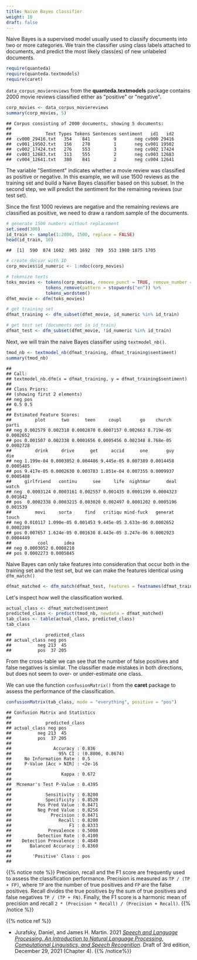 ```yaml
---
title: Naive Bayes classifier
weight: 10
draft: false
---
```


Naive Bayes is a supervised model usually used to classify documents into two or more categories. We train the classifier using class labels attached to documents, and predict the most likely class(es) of new unlabeled documents.


```r
require(quanteda)
require(quanteda.textmodels)
require(caret)
```

`data_corpus_moviereviews` from the **quanteda.textmodels** package contains 2000 movie reviews classified either as "positive" or "negative".


```r
corp_movies <- data_corpus_moviereviews
summary(corp_movies, 5)
```

```
## Corpus consisting of 2000 documents, showing 5 documents:
## 
##             Text Types Tokens Sentences sentiment   id1   id2
##  cv000_29416.txt   354    841         9       neg cv000 29416
##  cv001_19502.txt   156    278         1       neg cv001 19502
##  cv002_17424.txt   276    553         3       neg cv002 17424
##  cv003_12683.txt   313    555         2       neg cv003 12683
##  cv004_12641.txt   380    841         2       neg cv004 12641
```

The variable "Sentiment" indicates whether a movie review was classified as positive or negative. In this example, we will use 1500 reviews as the training set and build a Naive Bayes classifier based on this subset. In the second step, we will predict the sentiment for the remaining reviews (our test set).

Since the first 1000 reviews are negative and the remaining reviews are classified as positive, we need to draw a random sample of the documents.


```r
# generate 1500 numbers without replacement
set.seed(300)
id_train <- sample(1:2000, 1500, replace = FALSE)
head(id_train, 10)
```

```
##  [1]  590  874 1602  985 1692  789  553 1980 1875 1705
```

```r
# create docvar with ID
corp_movies$id_numeric <- 1:ndoc(corp_movies)

# tokenize texts
toks_movies <- tokens(corp_movies, remove_punct = TRUE, remove_number = TRUE) %>% 
               tokens_remove(pattern = stopwords("en")) %>% 
               tokens_wordstem()
dfmt_movie <- dfm(toks_movies)

# get training set
dfmat_training <- dfm_subset(dfmt_movie, id_numeric %in% id_train)

# get test set (documents not in id_train)
dfmat_test <- dfm_subset(dfmt_movie, !id_numeric %in% id_train)
```

Next, we will train the naive Bayes classifier using `textmodel_nb()`.


```r
tmod_nb <- textmodel_nb(dfmat_training, dfmat_training$sentiment)
summary(tmod_nb)
```

```
## 
## Call:
## textmodel_nb.dfm(x = dfmat_training, y = dfmat_training$sentiment)
## 
## Class Priors:
## (showing first 2 elements)
## neg pos 
## 0.5 0.5 
## 
## Estimated Feature Scores:
##         plot      two      teen     coupl       go    church     parti
## neg 0.002579 0.002318 0.0002870 0.0007157 0.002663 8.719e-05 0.0002652
## pos 0.001507 0.002338 0.0001656 0.0005456 0.002348 8.768e-05 0.0002728
##         drink     drive      get     accid      one       guy       die
## neg 1.199e-04 0.0003052 0.004486 9.445e-05 0.007389 0.0014458 0.0005485
## pos 9.417e-05 0.0002630 0.003783 1.851e-04 0.007355 0.0009937 0.0005488
##     girlfriend   continu      see     life  nightmar      deal    watch
## neg  0.0003124 0.0003161 0.002557 0.001435 0.0001199 0.0004323 0.001642
## pos  0.0002338 0.0003215 0.003020 0.002497 0.0001202 0.0005196 0.001539
##         movi     sorta     find   critiqu mind-fuck   generat     touch
## neg 0.010117 1.090e-05 0.001453 9.445e-05 3.633e-06 0.0002652 0.0002289
## pos 0.007657 1.624e-05 0.001630 8.443e-05 3.247e-06 0.0002923 0.0004449
##          cool      idea
## neg 0.0003052 0.0008210
## pos 0.0002273 0.0005845
```

Naive Bayes can only take features into consideration that occur both in the training set and the test set, but we can make the features identical using `dfm_match()`


```r
dfmat_matched <- dfm_match(dfmat_test, features = featnames(dfmat_training))
```

Let's inspect how well the classification worked.


```r
actual_class <- dfmat_matched$sentiment
predicted_class <- predict(tmod_nb, newdata = dfmat_matched)
tab_class <- table(actual_class, predicted_class)
tab_class
```

```
##             predicted_class
## actual_class neg pos
##          neg 213  45
##          pos  37 205
```

From the cross-table we can see that the number of false positives and false negatives is similar. The classifier made mistakes in both directions, but does not seem to over- or under-estimate one class.

We can use the function `confusionMatrix()` from the **caret** package to assess the performance of the classification.


```r
confusionMatrix(tab_class, mode = "everything", positive = "pos")
```

```
## Confusion Matrix and Statistics
## 
##             predicted_class
## actual_class neg pos
##          neg 213  45
##          pos  37 205
##                                           
##                Accuracy : 0.836           
##                  95% CI : (0.8006, 0.8674)
##     No Information Rate : 0.5             
##     P-Value [Acc > NIR] : <2e-16          
##                                           
##                   Kappa : 0.672           
##                                           
##  Mcnemar's Test P-Value : 0.4395          
##                                           
##             Sensitivity : 0.8200          
##             Specificity : 0.8520          
##          Pos Pred Value : 0.8471          
##          Neg Pred Value : 0.8256          
##               Precision : 0.8471          
##                  Recall : 0.8200          
##                      F1 : 0.8333          
##              Prevalence : 0.5000          
##          Detection Rate : 0.4100          
##    Detection Prevalence : 0.4840          
##       Balanced Accuracy : 0.8360          
##                                           
##        'Positive' Class : pos             
## 
```

{{% notice note %}}
Precision, recall and the F1 score are frequently used to assess the classification performance. Precision is measured as `TP / (TP + FP)`, where `TP` are the number of true positives and  `FP` are the false positives. Recall divides the true positives by the sum of true positives and false negatives `TP / (TP + FN)`. Finally, the F1 score is a harmonic mean of precision and recall `2 * (Precision * Recall) / (Precision + Recall)`.
{{% /notice %}}

{{% notice ref %}}
- Jurafsky, Daniel, and James H. Martin. 2021 [_Speech and Language Processing. An Introduction to Natural Language Processing, Computational Linguistics, and Speech Recognition_](https://web.stanford.edu/~jurafsky/slp3/4.pdf). Draft of 3rd edition, December 29, 2021 (Chapter 4). 
{{% /notice%}}
